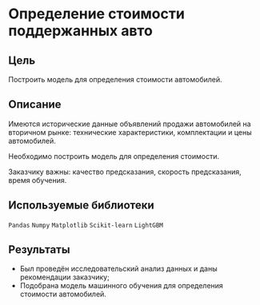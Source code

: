 # Определение стоимости поддержанных авто

## Цель

Построить модель для определения стоимости автомобилей.

## Описание

Имеются исторические данные объявлений продажи автомобилей на вторичном рынке: технические характеристики, комплектации и цены автомобилей.

Необходимо построить модель для определения стоимости.

Заказчику важны: качество предсказания, скорость предсказания, время обучения.

## Используемые библиотеки

`Pandas`
`Numpy`
`Matplotlib`
`Scikit-learn`
`LightGBM`

## Результаты
* Был проведён исследовательский анализ данных и даны рекомендации заказчику;
* Подобрана модель машинного обучения для определения стоимости автомобилей.
